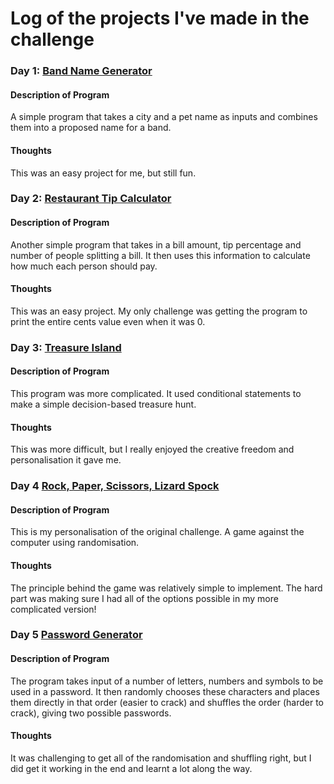 # Log of the projects I've made in the challenge

### Day 1: [Band Name Generator](https://github.com/TessCBear/100-Days-of-Code/tree/main/Day%201)
#### Description of Program
A simple program that takes a city and a pet name as inputs and combines them into a proposed name for a band.

#### Thoughts
This was an easy project for me, but still fun.

### Day 2: [Restaurant Tip Calculator](https://github.com/TessCBear/100-Days-of-Code/tree/main/Day%202)
#### Description of Program
Another simple program that takes in a bill amount, tip percentage and number of people splitting a bill. It then uses this information to calculate how much each person should pay.

#### Thoughts
This was an easy project. My only challenge was getting the program to print the entire cents value even when it was 0. 

### Day 3: [Treasure Island](https://github.com/TessCBear/100-Days-of-Code/tree/main/Day%203)
#### Description of Program
This program was more complicated. It used conditional statements to make a simple decision-based treasure hunt.

#### Thoughts
This was more difficult, but I really enjoyed the creative freedom and personalisation it gave me.

### Day 4 [Rock, Paper, Scissors, Lizard Spock](https://github.com/TessCBear/100-Days-of-Code/tree/main/Day%204)
#### Description of Program
This is my personalisation of the original challenge. A game against the computer using randomisation.

#### Thoughts
The principle behind the game was relatively simple to implement. The hard part was making sure I had all of the options possible in my more complicated version!

### Day 5 [Password Generator](https://github.com/TessCBear/100-Days-of-Code/tree/main/Day%205)
#### Description of Program
The program takes input of a number of letters, numbers and symbols to be used in a password. It then randomly chooses these characters and places them directly in that order (easier to crack) and shuffles the order (harder to crack), giving two possible passwords.

#### Thoughts
It was challenging to get all of the randomisation and shuffling right, but I did get it working in the end and learnt a lot along the way.